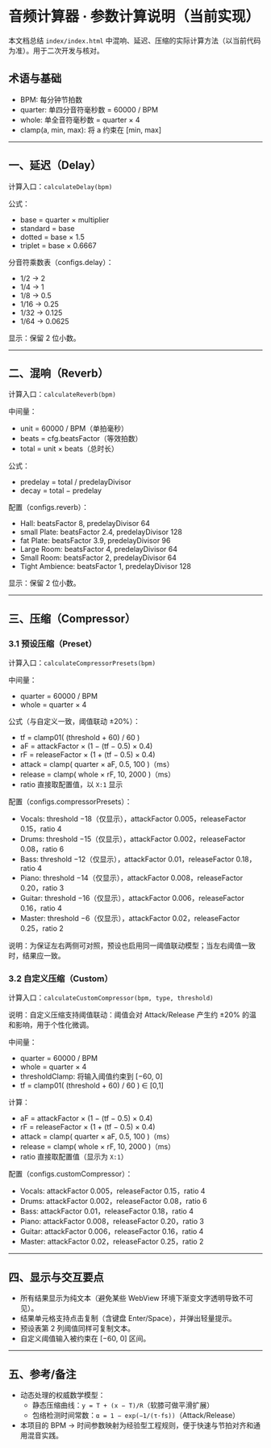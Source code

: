 # 音频计算器 · 参数计算说明（当前实现）

本文档总结 `index/index.html` 中混响、延迟、压缩的实际计算方法（以当前代码为准）。用于二次开发与核对。

## 术语与基础

- BPM: 每分钟节拍数
- quarter: 单四分音符毫秒数 = 60000 / BPM
- whole: 单全音符毫秒数 = quarter × 4
- clamp(a, min, max): 将 a 约束在 [min, max]

---

## 一、延迟（Delay）

计算入口：`calculateDelay(bpm)`

公式：

- base = quarter × multiplier
- standard = base
- dotted = base × 1.5
- triplet = base × 0.6667

分音符乘数表（configs.delay）：

- 1/2 → 2
- 1/4 → 1
- 1/8 → 0.5
- 1/16 → 0.25
- 1/32 → 0.125
- 1/64 → 0.0625

显示：保留 2 位小数。

---

## 二、混响（Reverb）

计算入口：`calculateReverb(bpm)`

中间量：
- unit = 60000 / BPM（单拍毫秒）
- beats = cfg.beatsFactor（等效拍数）
- total = unit × beats（总时长）

公式：

- predelay = total / predelayDivisor
- decay = total − predelay

配置（configs.reverb）：

- Hall: beatsFactor 8, predelayDivisor 64
- small Plate: beatsFactor 2.4, predelayDivisor 128
- fat Plate: beatsFactor 3.9, predelayDivisor 96
- Large Room: beatsFactor 4, predelayDivisor 64
- Small Room: beatsFactor 2, predelayDivisor 64
- Tight Ambience: beatsFactor 1, predelayDivisor 128

显示：保留 2 位小数。

---

## 三、压缩（Compressor）

### 3.1 预设压缩（Preset）

计算入口：`calculateCompressorPresets(bpm)`

中间量：
- quarter = 60000 / BPM
- whole = quarter × 4

公式（与自定义一致，阈值联动 ±20%）：

- tf = clamp01( (threshold + 60) / 60 )
- aF = attackFactor × (1 − (tf − 0.5) × 0.4)
- rF = releaseFactor × (1 + (tf − 0.5) × 0.4)
- attack = clamp( quarter × aF, 0.5, 100 )（ms）
- release = clamp( whole × rF, 10, 2000 )（ms）
- ratio 直接取配置值，以 `X:1` 显示

配置（configs.compressorPresets）：

- Vocals: threshold −18（仅显示），attackFactor 0.005，releaseFactor 0.15，ratio 4
- Drums: threshold −15（仅显示），attackFactor 0.002，releaseFactor 0.08，ratio 6
- Bass: threshold −12（仅显示），attackFactor 0.01，releaseFactor 0.18，ratio 4
- Piano: threshold −14（仅显示），attackFactor 0.008，releaseFactor 0.20，ratio 3
- Guitar: threshold −16（仅显示），attackFactor 0.006，releaseFactor 0.16，ratio 4
- Master: threshold −6（仅显示），attackFactor 0.02，releaseFactor 0.25，ratio 2

说明：为保证左右两侧可对照，预设也启用同一阈值联动模型；当左右阈值一致时，结果应一致。

### 3.2 自定义压缩（Custom）

计算入口：`calculateCustomCompressor(bpm, type, threshold)`

说明：自定义压缩支持阈值联动：阈值会对 Attack/Release 产生约 ±20% 的温和影响，用于个性化微调。

中间量：
- quarter = 60000 / BPM
- whole = quarter × 4
- thresholdClamp: 将输入阈值约束到 [−60, 0]
- tf = clamp01( (threshold + 60) / 60 ) ∈ [0,1]

计算：

- aF = attackFactor × (1 − (tf − 0.5) × 0.4)
- rF = releaseFactor × (1 + (tf − 0.5) × 0.4)
- attack = clamp( quarter × aF, 0.5, 100 )（ms）
- release = clamp( whole × rF, 10, 2000 )（ms）
- ratio 直接取配置值（显示为 `X:1`）

配置（configs.customCompressor）：

- Vocals: attackFactor 0.005，releaseFactor 0.15，ratio 4
- Drums: attackFactor 0.002，releaseFactor 0.08，ratio 6
- Bass: attackFactor 0.01，releaseFactor 0.18，ratio 4
- Piano: attackFactor 0.008，releaseFactor 0.20，ratio 3
- Guitar: attackFactor 0.006，releaseFactor 0.16，ratio 4
- Master: attackFactor 0.02，releaseFactor 0.25，ratio 2

---

## 四、显示与交互要点

- 所有结果显示为纯文本（避免某些 WebView 环境下渐变文字透明导致不可见）。
- 结果单元格支持点击复制（含键盘 Enter/Space），并弹出轻量提示。
- 预设表第 2 列阈值同样可复制文本。
- 自定义阈值输入被约束在 [−60, 0] 区间。

---

## 五、参考/备注

- 动态处理的权威数学模型：
  - 静态压缩曲线：`y = T + (x − T)/R`（软膝可做平滑扩展）
  - 包络检测时间常数：`α = 1 − exp(−1/(τ·fs))`（Attack/Release）
- 本项目的 BPM → 时间参数映射为经验型工程规则，便于快速与节拍对齐和通用混音实践。


